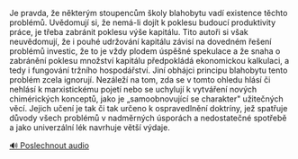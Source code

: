 
Je pravda, že některým stoupencům školy blahobytu vadí existence těchto problémů. Uvědomují si, že nemá-li dojít k poklesu budoucí produktivity práce, je třeba zabránit poklesu výše kapitálu. Tito autoři si však neuvědomují, že i pouhé udržování kapitálu závisí na dovedném řešení problémů investic, že to je vždy plodem úspěšné spekulace a že snaha o zabránění poklesu množství kapitálu předpokládá ekonomickou kalkulaci, a tedy i fungování tržního hospodářství. Jiní obhájci principu blahobytu tento problém zcela ignorují. Nezáleží na tom, zda se v tomto ohledu hlásí či nehlásí k marxistickému pojetí nebo se uchylují k vytváření nových chimérických konceptů, jako je „samoobnovující se charakter" užitečných věcí. Jejich učení je tak či tak určeno k ospravedlnění doktríny, jež spatřuje důvody všech problémů v nadměrných úsporách a nedostatečné spotřebě a jako univerzální lék navrhuje větší výdaje.

[🔊 Poslechnout audio](/data/7-paragraphs/audio/chapter_165/para_007-Je-pravda-e-nkterm-stoupencm-koly-blahobytu.mp3)
